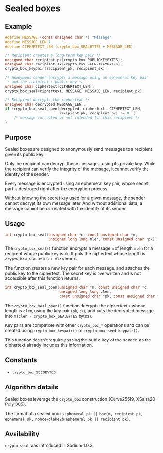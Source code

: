 # Sealed boxes

## Example

```c
#define MESSAGE (const unsigned char *) "Message"
#define MESSAGE_LEN 7
#define CIPHERTEXT_LEN (crypto_box_SEALBYTES + MESSAGE_LEN)

/* Recipient creates a long-term key pair */
unsigned char recipient_pk[crypto_box_PUBLICKEYBYTES];
unsigned char recipient_sk[crypto_box_SECRETKEYBYTES];
crypto_box_keypair(recipient_pk, recipient_sk);

/* Anonymous sender encrypts a message using an ephemeral key pair
 * and the recipient's public key */
unsigned char ciphertext[CIPHERTEXT_LEN];
crypto_box_seal(ciphertext, MESSAGE, MESSAGE_LEN, recipient_pk);

/* Recipient decrypts the ciphertext */
unsigned char decrypted[MESSAGE_LEN];
if (crypto_box_seal_open(decrypted, ciphertext, CIPHERTEXT_LEN,
                         recipient_pk, recipient_sk) != 0) {
    /* message corrupted or not intended for this recipient */
}
```

## Purpose

Sealed boxes are designed to anonymously send messages to a recipient given its public key.

Only the recipient can decrypt these messages, using its private key. While the recipient can verify the integrity of the message, it cannot verify the identity of the sender.

Every message is encrypted using an ephemeral key pair, whose secret part is destroyed right after the encryption process.

Without knowing the secret key used for a given message, the sender cannot decrypt its own message later.
And without additional data, a message cannot be correlated with the identity of its sender.

## Usage

```c
int crypto_box_seal(unsigned char *c, const unsigned char *m,
                    unsigned long long mlen, const unsigned char *pk);
```

The `crypto_box_seal()` function encrypts a message `m` of length `mlen` for a recipient whose public key is `pk`. It puts the ciphertext whose length is `crypto_box_SEALBYTES + mlen` into `c`.

The function creates a new key pair for each message, and attaches the public key to the ciphertext. The secret key is overwritten and is not accessible after this function returns.

```c
int crypto_box_seal_open(unsigned char *m, const unsigned char *c,
                         unsigned long long clen,
                         const unsigned char *pk, const unsigned char *sk);
```

The `crypto_box_seal_open()` function decrypts the ciphertext `c` whose length is `clen`, using the key pair (`pk`, `sk`), and puts the decrypted message into `m` (`clen - crypto_box_SEALBYTES` bytes).

Key pairs are compatible with other `crypto_box_*` operations and can be created using `crypto_box_keypair()` or `crypto_box_seed_keypair()`.

This function doesn't require passing the public key of the sender, as the ciphertext already includes this information.

## Constants

- `crypto_box_SEEDBYTES`

## Algorithm details

Sealed boxes leverage the `crypto_box` construction (Curve25519, XSalsa20-Poly1305).

The format of a sealed box is `ephemeral_pk || box(m, recipient_pk, ephemeral_sk, nonce=blake2b(ephemeral_pk || recipient_pk)`.

## Availability

`crypto_seal` was introduced in Sodium 1.0.3.


